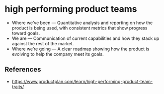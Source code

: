 # high performing product teams

- Where we’ve been — Quantitative analysis and reporting on how the product is being used, with consistent metrics that show progress toward goals.
- We are — Communication of current capabilities and how they stack up against the rest of the market.
- Where we’re going — A clear roadmap showing how the product is evolving to help the company meet its goals.


## References

- https://www.productplan.com/learn/high-performing-product-team-traits/
